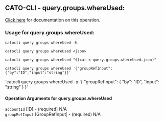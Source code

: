 
## CATO-CLI - query.groups.whereUsed:
[Click here](https://api.catonetworks.com/documentation/#query-query.groups.whereUsed) for documentation on this operation.

### Usage for query.groups.whereUsed:

`catocli query groups whereUsed -h`

`catocli query groups whereUsed <json>`

`catocli query groups whereUsed "$(cat < query.groups.whereUsed.json)"`

`catocli query groups whereUsed '{"groupRefInput":{"by":"ID","input":"string"}}'`

`catocli query groups whereUsed -p '{
    "groupRefInput": {
        "by": "ID",
        "input": "string"
    }
}'


#### Operation Arguments for query.groups.whereUsed ####

`accountId` [ID] - (required) N/A    
`groupRefInput` [GroupRefInput] - (required) N/A    
